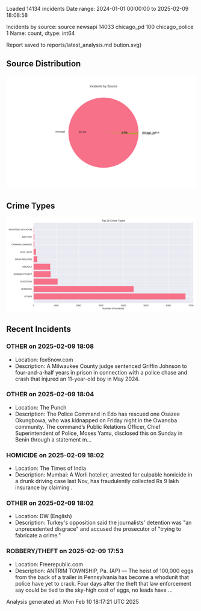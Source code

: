 
Loaded 14134 incidents
Date range: 2024-01-01 00:00:00 to 2025-02-09 18:08:58

Incidents by source:
source
newsapi           14033
chicago_pd          100
chicago_police        1
Name: count, dtype: int64

Report saved to reports/latest_analysis.md
bution.svg)

## Source Distribution
![Source Distribution](images/source_distribution.svg)

## Crime Types
![Crime Types](images/crime_types.svg)

## Recent Incidents

### OTHER on 2025-02-09 18:08
- Location: fox6now.com
- Description: A Milwaukee County judge sentenced Griffin Johnson to four-and-a-half years in prison in connection with a police chase and crash that injured an 11-year-old boy in May 2024.


### OTHER on 2025-02-09 18:04
- Location: The Punch
- Description: The Police Command in Edo has rescued one Osazee Okungbowa, who was kidnapped on Friday night in the Owanoba community. The command’s Public Relations Officer, Chief Superintendent of Police, Moses Yamu, disclosed this on Sunday in Benin through a statement m…


### HOMICIDE on 2025-02-09 18:02
- Location: The Times of India
- Description: Mumbai: A Worli hotelier, arrested for culpable homicide in a drunk driving case last Nov, has fraudulently collected Rs 9 lakh insurance by claiming .


### OTHER on 2025-02-09 18:02
- Location: DW (English)
- Description: Turkey's opposition said the journalists' detention was "an unprecedented disgrace" and accused the prosecutor of "trying to fabricate a crime."


### ROBBERY/THEFT on 2025-02-09 17:53
- Location: Freerepublic.com
- Description: ANTRIM TOWNSHIP, Pa. (AP) — The heist of 100,000 eggs from the back of a trailer in Pennsylvania has become a whodunit that police have yet to crack. Four days after the theft that law enforcement say could be tied to the sky-high cost of eggs, no leads have …

Analysis generated at: Mon Feb 10 18:17:21 UTC 2025
